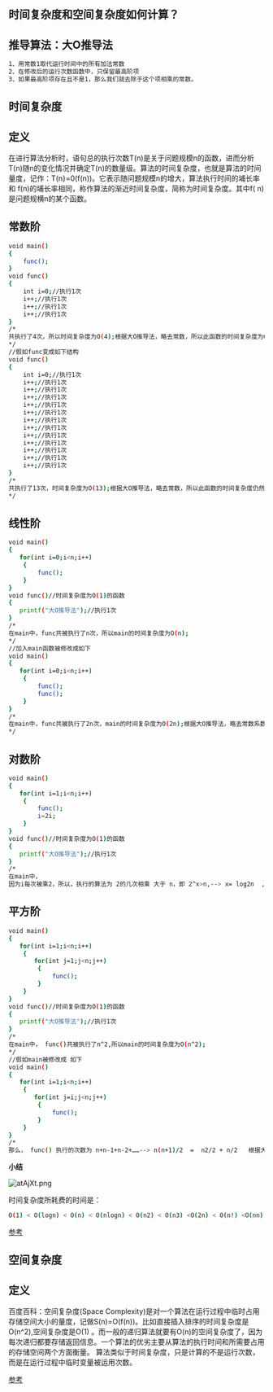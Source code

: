 ## 时间复杂度和空间复杂度如何计算？

## 推导算法：大O推导法

```sh
1、用常数1取代运行时间中的所有加法常数
2、在修改后的运行次数函数中，只保留最高阶项 
3、如果最高阶项存在且不是1，那么我们就去除于这个项相乘的常数。
```

## 时间复杂度

## 定义

在进行算法分析时，语句总的执行次数T(n)是关于问题规模n的函数，进而分析T(n)随n的变化情况并确定T(n)的数量级。算法的时间复杂度，也就是算法的时间量度，记作：T(n}=0(f(n))。它表示随问题规模n的增大，算法执行时间的埔长率和 f(n)的埔长率相同，称作算法的渐近时间复杂度，简称为时间复杂度。其中f( n)是问题规横n的某个函数。

## 常数阶

```sh
void main()
{
    func();
}
void func()
{
    int i=0;//执行1次
    i++;//执行1次
    i++;//执行1次
    i++;//执行1次
}
/*
共执行了4次，所以时间复杂度为O(4);根据大O推导法，略去常数，所以此函数的时间复杂度为O(1);
*/
//假如func变成如下结构
void func()
{
    int i=0;//执行1次
    i++;//执行1次
    i++;//执行1次
    i++;//执行1次
    i++;//执行1次
    i++;//执行1次 
    i++;//执行1次
    i++;//执行1次 
    i++;//执行1次 
    i++;//执行1次 
    i++;//执行1次 
    i++;//执行1次 
    i++;//执行1次
}
/*
共执行了13次，时间复杂度为O(13);根据大O推导法，略去常数，所以此函数的时间复杂度仍然为O(1);
*/
```

## 线性阶

```sh
void main()
{
   for(int i=0;i<n;i++)
    {
        func();
    }
}
void func()//时间复杂度为O(1)的函数
{
   printf("大O推导法");//执行1次
}
/*
在main中，func共被执行了n次，所以main的时间复杂度为O(n);
*/
//加入main函数被修改成如下
void main()
{
   for(int i=0;i<n;i++)
    {
        func();
        func();
    }
}
/*
在main中，func共被执行了2n次，main的时间复杂度为O(2n);根据大O推导法，略去常数系数，所以main的时间复杂度仍为为O(n);
*/
```

## 对数阶

```sh
void main()
{
   for(int i=1;i<n;i++)
    {
        func();
        i=2i;
    }
}
void func()//时间复杂度为O(1)的函数
{
   printf("大O推导法");//执行1次
}
/*
在main中，
因为i每次被乘2，所以，执行的算法为 2的几次相乘 大于 n，即 2^x>n,--> x= log2n  ,  在推导对数时间复杂度时，一般都是以10作为对数的底数。 func共被执行了logn次，所以main的时间复杂度为O(logn);
```

## 平方阶

```sh
void main()
{
   for(int i=1;i<n;i++)
    {
       for(int j=1;j<n;j++)
        {
            func();
        }
    }
}
void func()//时间复杂度为O(1)的函数
{
   printf("大O推导法");//执行1次
}
/*
在main中， func()共被执行了n^2,所以main的时间复杂度为O(n^2);
*/
//假如main被修改成 如下
void main()
{
   for(int i=1;i<n;i++)
    {
       for(int j=i;j<n;j++)
        {
            func();
        }
    }
}
/*
那么， func() 执行的次数为 n+n-1+n-2+……--> n(n+1)/2  =  n2/2 + n/2   根据大O推导方法，保留最高阶项，n2/2 ，然后去掉这个项相乘的常数，1/2， 所以main的时间复杂度为O(n2)
```

**小结**

![atAjXt.png](https://s1.ax1x.com/2020/08/02/atAjXt.png)

时间复杂度所耗费的时间是：
```sh
O(1) < O(logn) < O(n) < O(nlogn) < O(n2) < O(n3) <O(2n) < O(n!) <O(nn)
```

[参考](https://www.cnblogs.com/fanchangfa/p/3868696.html)

## 空间复杂度

## 定义

百度百科：空间复杂度(Space Complexity)是对一个算法在运行过程中临时占用存储空间大小的量度，记做S(n)=O(f(n))。比如直接插入排序的时间复杂度是O(n^2),空间复杂度是O(1) 。而一般的递归算法就要有O(n)的空间复杂度了，因为每次递归都要存储返回信息。一个算法的优劣主要从算法的执行时间和所需要占用的存储空间两个方面衡量。
算法类似于时间复杂度，只是计算的不是运行次数，而是在运行过程中临时变量被运用次数。

[参考](https://www.cnblogs.com/irenebbkiss/p/4243715.html)